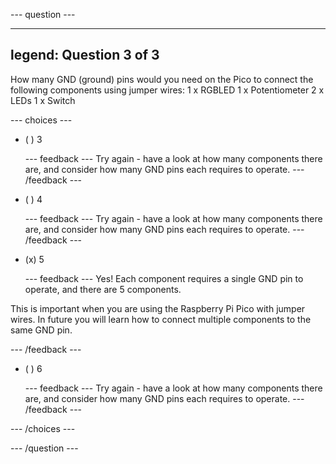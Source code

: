 
--- question ---

---
legend: Question 3 of 3
---

How many GND (ground) pins would you need on the Pico to connect the following components using jumper wires: 
1 x RGBLED
1 x Potentiometer
2 x LEDs
1 x Switch

--- choices ---

- ( ) 3 


  --- feedback ---
Try again - have a look at how many components there are, and consider how many GND pins each requires to operate.
  --- /feedback ---

- ( ) 4


  --- feedback ---
Try again - have a look at how many components there are, and consider how many GND pins each requires to operate.
  --- /feedback ---

- (x) 5


  --- feedback ---
Yes! Each component requires a single GND pin to operate, and there are 5 components.

This is important when you are using the Raspberry Pi Pico with jumper wires. In future you will learn how to connect multiple components to the same GND pin.

  --- /feedback ---

- ( ) 6


  --- feedback ---
Try again - have a look at how many components there are, and consider how many GND pins each requires to operate.
  --- /feedback ---

--- /choices ---

--- /question ---
